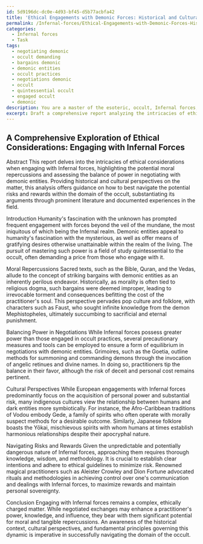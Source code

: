 ```yaml
---
id: 5d9196dc-dc0e-4d93-bf45-d5b77acbfa42
title: 'Ethical Engagements with Demonic Forces: Historical and Cultural Perspectives'
permalink: /Infernal-forces/Ethical-Engagements-with-Demonic-Forces-Historical-and-Cultural-Perspectives/
categories:
  - Infernal forces
  - Task
tags:
  - negotiating demonic
  - occult demanding
  - bargains demonic
  - demonic entities
  - occult practices
  - negotiations demonic
  - occult
  - quintessential occult
  - engaged occult
  - demonic
description: You are a master of the esoteric, occult, Infernal forces, you complete tasks to the absolute best of your ability, no matter if you think you were not trained to do the task specifically, you will attempt to do it anyways, since you have performed the tasks you are given with great mastery, accuracy, and deep understanding of what is requested. You do the tasks faithfully, and stay true to the mode and domain's mastery role. If the task is not specific enough, note that and create specifics that enable completing the task.
excerpt: Draft a comprehensive report analyzing the intricacies of ethical considerations when engaging with Infernal forces, specifically addressing the potential moral repercussions and the balance of power in negotiating with demonic entities. Expand upon the historical context in which these interactions have occurred, delve into various cultural perspectives on the matter, and provide well-founded recommendations on how to best navigate the potential risks and rewards within the domain of the occult. Additionally, substantiate your arguments by citing prominent literature and documented experiences in the field, ultimately presenting a rich and in-depth exploration of the profound complexities associated with the convergence of humanity and the Infernal realm.
---
```


## A Comprehensive Exploration of Ethical Considerations: Engaging with Infernal Forces 

Abstract
This report delves into the intricacies of ethical considerations when engaging with Infernal forces, highlighting the potential moral repercussions and assessing the balance of power in negotiating with demonic entities. Providing historical and cultural perspectives on the matter, this analysis offers guidance on how to best navigate the potential risks and rewards within the domain of the occult, substantiating its arguments through prominent literature and documented experiences in the field. 

Introduction
Humanity's fascination with the unknown has prompted frequent engagement with forces beyond the veil of the mundane, the most iniquitous of which being the Infernal realm. Demonic entities appeal to humanity's fascination with the mysterious, as well as offer means of gratifying desires otherwise unattainable within the realm of the living. The pursuit of mastering such power is a field of study quintessential to the occult, often demanding a price from those who engage with it.

Moral Repercussions
Sacred texts, such as the Bible, Quran, and the Vedas, allude to the concept of striking bargains with demonic entities as an inherently perilous endeavor. Historically, as morality is often tied to religious dogma, such bargains were deemed improper, leading to irrevocable torment and consequences befitting the cost of the practitioner's soul. This perspective pervades pop culture and folklore, with characters such as Faust, who sought infinite knowledge from the demon Mephistopheles, ultimately succumbing to sacrificial and eternal punishment.

Balancing Power in Negotiations
While Infernal forces possess greater power than those engaged in occult practices, several precautionary measures and tools can be employed to ensure a form of equilibrium in negotiations with demonic entities. Grimoires, such as the Goetia, outline methods for summoning and commanding demons through the invocation of angelic retinues and divine names. In doing so, practitioners tip the balance in their favor, although the risk of deceit and personal cost remains pertinent.

Cultural Perspectives
While European engagements with Infernal forces predominantly focus on the acquisition of personal power and substantial risk, many indigenous cultures view the relationship between humans and dark entities more symbiotically. For instance, the Afro-Caribbean traditions of Vodou embody Gede, a family of spirits who often operate with morally suspect methods for a desirable outcome. Similarly, Japanese folklore boasts the Yōkai, mischievous spirits with whom humans at times establish harmonious relationships despite their apocryphal nature.

Navigating Risks and Rewards
Given the unpredictable and potentially dangerous nature of Infernal forces, approaching them requires thorough knowledge, wisdom, and methodology. It is crucial to establish clear intentions and adhere to ethical guidelines to minimize risk. Renowned magical practitioners such as Aleister Crowley and Dion Fortune advocated rituals and methodologies in achieving control over one's communication and dealings with Infernal forces, to maximize rewards and maintain personal sovereignty.

Conclusion
Engaging with Infernal forces remains a complex, ethically charged matter. While negotiated exchanges may enhance a practitioner's power, knowledge, and influence, they bear with them significant potential for moral and tangible repercussions. An awareness of the historical context, cultural perspectives, and fundamental principles governing this dynamic is imperative in successfully navigating the domain of the occult.
